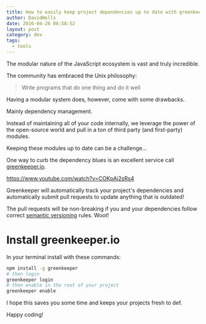 ```yaml
---
title: How to easily keep project dependencies up to date with greenkeeper.io
author: DavidWells
date: 2016-04-26 06:58:52
layout: post
category: dev
tags:
  - tools
---
```


The modular nature of the JavaScript ecosystem is vast and truly incredible.

The community has embraced the Unix philosophy:

> Write programs that do one thing and do it well

Having a modular system does, however, come with some drawbacks.

Mainly dependency management.

Instead of maintaining all of your code internally, we leverage the power of the open-source world and pull in a ton of third party (and first-party) modules.

Keeping these modules up to date can be a challenge...

One way to curb the dependency blues is an excellent service call [greenkeeper.io](https://greenkeeper.io/).

https://www.youtube.com/watch?v=COKpAj2sRs4

Greenkeeper will automatically track your project's dependencies and automatically submit pull requests to update anything that is outdated!

The pull requests will be non-breaking if you and your dependencies follow correct [semantic versioning](https://docs.npmjs.com/getting-started/semantic-versioning) rules. Woot!

# Install greenkeeper.io

In your terminal install with these commands:

```bash
npm install -g greenkeeper
# then login
greenkeeper login
# then enable in the root of your project
greenkeeper enable
```

I hope this saves you some time and keeps your projects fresh to def.

Happy coding!

